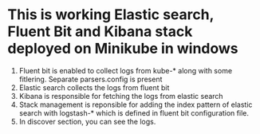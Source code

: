 # This is working Elastic search, Fluent Bit and Kibana stack deployed on Minikube in windows

1. Fluent bit is enabled to collect logs from kube-* along with some fitlering. Separate parsers.config is present
2. Elastic search collects the logs from fluent bit
3. Kibana is responsible for fetching the logs from elastic search
4. Stack management is reponsible for adding the index pattern of elastic search with logstash-* which is defined in fluent bit configuration file.
5. In discover section, you can see the logs.
